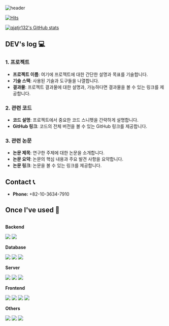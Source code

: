 ![header](https://capsule-render.vercel.app/api?type=transparent&width=1000&height=50&text=Cyber%20Attack%20and%20Defense%20Simulation%20Environment%20Based%20on%20Reinforcement%20Learning&fontColor=000000&fontSize=20)

[![Hits](https://hits.seeyoufarm.com/api/count/incr/badge.svg?url=https%3A%2F%2Fgithub.com%2Fqjatjr132&count_bg=%23F8D6FF&title_bg=%23555555&icon=&icon_color=%23E7E7E7&title=GITHUB&edge_flat=false)](https://hits.seeyoufarm.com)

[![qjatjr132's GitHub stats](https://github-readme-stats.vercel.app/api?username=qjatjr132&include_all_commits=true&show_icons=true&theme=cobalt)](https://github.com/bi-sz/github-readme-stats)

## DEV's log 💻
### 1. 프로젝트
- **프로젝트 이름**: 여기에 프로젝트에 대한 간단한 설명과 목표를 기술합니다.
- **기술 스택**: 사용된 기술과 도구들을 나열합니다.
- **결과물**: 프로젝트 결과물에 대한 설명과, 가능하다면 결과물을 볼 수 있는 링크를 제공합니다.

### 2. 관련 코드
- **코드 설명**: 프로젝트에서 중요한 코드 스니펫을 간략하게 설명합니다.
- **GitHub 링크**: 코드의 전체 버전을 볼 수 있는 GitHub 링크를 제공합니다.

### 3. 관련 논문
- **논문 제목**: 연구한 주제에 대한 논문을 소개합니다.
- **논문 요약**: 논문의 핵심 내용과 주요 발견 사항을 요약합니다.
- **논문 링크**: 논문을 볼 수 있는 링크를 제공합니다.

## Contact 📞
- **Phone:** +82-10-3634-7910
## Once I've used 🔨
<div style="display:flex; flex-direction:column; align-items:flex-start;">
    <!-- Backend -->
    <p><strong>Backend</strong></p>
    <div>
        <img src="https://img.shields.io/badge/Java-007396?style=for-the-badge&logo=Java&logoColor=white"> 
        <img src="https://img.shields.io/badge/Spring Boot-6DB33F?style=for-the-badge&logo=spring boot&logoColor=white"> 
    </div>
    <!-- Database -->
    <p><strong>Database</strong></p>
    <div>
        <img src="https://img.shields.io/badge/oracle-F80000?style=for-the-badge&logo=oracle&logoColor=white"> 
        <img src="https://img.shields.io/badge/mysql-4479A1?style=for-the-badge&logo=mysql&logoColor=white"> 
        <img src="https://img.shields.io/badge/firebase-FFCA28?style=for-the-badge&logo=firebase&logoColor=white">
    </div>
    <!-- Server -->
    <p><strong>Server</strong></p>
    <div>
        <img src="https://img.shields.io/badge/linux-FCC624?style=for-the-badge&logo=linux&logoColor=black"> 
        <img src="https://img.shields.io/badge/apache tomcat-F8DC75?style=for-the-badge&logo=apachetomcat&logoColor=black">
        <img src="https://img.shields.io/badge/Amazon AWS-232F3E?style=for-the-badge&logo=amazon aws&logoColor=white"> 
    </div>
    <!-- Frontend -->
    <p><strong>Frontend</strong></p>
    <div>
        <img src="https://img.shields.io/badge/html5-E34F26?style=flat-square&logo=html5&logoColor=white"> 
        <img src="https://img.shields.io/badge/css-1572B6?style=flat-square&logo=css3&logoColor=white"> 
        <img src="https://img.shields.io/badge/javascript-F7DF1E?style=flat-square&logo=javascript&logoColor=black"> 
        <img src="https://img.shields.io/badge/bootstrap-7952B3?style=flat-square&logo=bootstrap&logoColor=white">
    </div>
    <!-- Others -->
    <p><strong>Others</strong></p>
    <div>
        <img src="https://img.shields.io/badge/Kotlin-7F52FF?style=flat-square&logo=kotlin&logoColor=white">
        <img src="https://img.shields.io/badge/Andoid Studio-3DDC84?style=flat-square&logo=android studio&logoColor=white">
        <img src="https://img.shields.io/badge/python-3776AB?style=flat-square&logo=python&logoColor=white"> 
</div><br>
</div>
